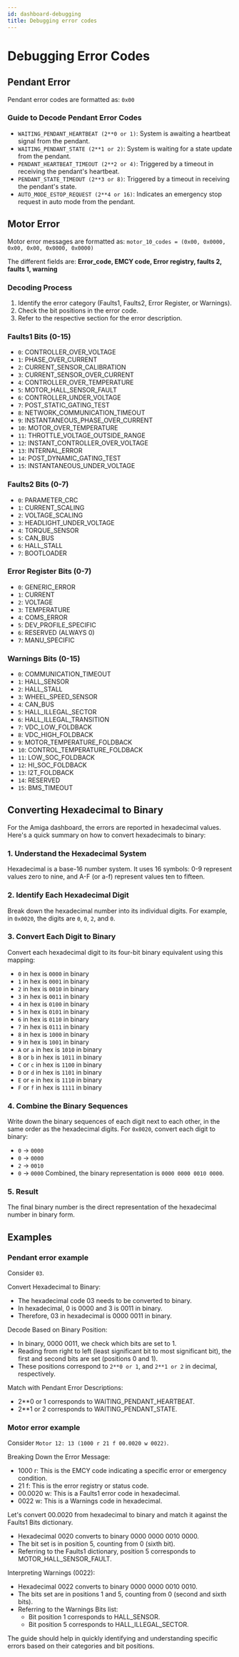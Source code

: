 ```yaml
---
id: dashboard-debugging
title: Debugging error codes
---
```


# Debugging Error Codes

## Pendant Error

Pendant error codes are formatted as: `0x00`

### Guide to Decode Pendant Error Codes

- `WAITING_PENDANT_HEARTBEAT (2**0 or 1)`: System is awaiting a heartbeat signal from the pendant.
- `WAITING_PENDANT_STATE (2**1 or 2)`: System is waiting for a state update from the pendant.
- `PENDANT_HEARTBEAT_TIMEOUT (2**2 or 4)`: Triggered by a timeout in receiving the pendant's heartbeat.
- `PENDANT_STATE_TIMEOUT (2**3 or 8)`: Triggered by a timeout in receiving the pendant's state.
- `AUTO_MODE_ESTOP_REQUEST (2**4 or 16)`: Indicates an emergency stop request in auto mode from the pendant.

## Motor Error

Motor error messages are formatted as: `motor_10_codes = (0x00, 0x0000, 0x00, 0x00, 0x0000, 0x0000)`

The different fields are: **Error_code, EMCY code, Error registry, faults 2, faults 1, warning**

### Decoding Process

1. Identify the error category (Faults1, Faults2, Error Register, or Warnings).
2. Check the bit positions in the error code.
3. Refer to the respective section for the error description.

### Faults1 Bits (0-15)

- `0`: CONTROLLER_OVER_VOLTAGE
- `1`: PHASE_OVER_CURRENT
- `2`: CURRENT_SENSOR_CALIBRATION
- `3`: CURRENT_SENSOR_OVER_CURRENT
- `4`: CONTROLLER_OVER_TEMPERATURE
- `5`: MOTOR_HALL_SENSOR_FAULT
- `6`: CONTROLLER_UNDER_VOLTAGE
- `7`: POST_STATIC_GATING_TEST
- `8`: NETWORK_COMMUNICATION_TIMEOUT
- `9`: INSTANTANEOUS_PHASE_OVER_CURRENT
- `10`: MOTOR_OVER_TEMPERATURE
- `11`: THROTTLE_VOLTAGE_OUTSIDE_RANGE
- `12`: INSTANT_CONTROLLER_OVER_VOLTAGE
- `13`: INTERNAL_ERROR
- `14`: POST_DYNAMIC_GATING_TEST
- `15`: INSTANTANEOUS_UNDER_VOLTAGE

### Faults2 Bits (0-7)

- `0`: PARAMETER_CRC
- `1`: CURRENT_SCALING
- `2`: VOLTAGE_SCALING
- `3`: HEADLIGHT_UNDER_VOLTAGE
- `4`: TORQUE_SENSOR
- `5`: CAN_BUS
- `6`: HALL_STALL
- `7`: BOOTLOADER

### Error Register Bits (0-7)

- `0`: GENERIC_ERROR
- `1`: CURRENT
- `2`: VOLTAGE
- `3`: TEMPERATURE
- `4`: COMS_ERROR
- `5`: DEV_PROFILE_SPECIFIC
- `6`: RESERVED (ALWAYS 0)
- `7`: MANU_SPECIFIC

### Warnings Bits (0-15)

- `0`: COMMUNICATION_TIMEOUT
- `1`: HALL_SENSOR
- `2`: HALL_STALL
- `3`: WHEEL_SPEED_SENSOR
- `4`: CAN_BUS
- `5`: HALL_ILLEGAL_SECTOR
- `6`: HALL_ILLEGAL_TRANSITION
- `7`: VDC_LOW_FOLDBACK
- `8`: VDC_HIGH_FOLDBACK
- `9`: MOTOR_TEMPERATURE_FOLDBACK
- `10`: CONTROL_TEMPERATURE_FOLDBACK
- `11`: LOW_SOC_FOLDBACK
- `12`: HI_SOC_FOLDBACK
- `13`: I2T_FOLDBACK
- `14`: RESERVED
- `15`: BMS_TIMEOUT

## Converting Hexadecimal to Binary

For the Amiga dashboard, the errors are reported in hexadecimal values.
Here's a quick summary on how to convert hexadecimals to binary:

### 1. Understand the Hexadecimal System

Hexadecimal is a base-16 number system.
It uses 16 symbols: 0-9 represent values zero to nine, and A-F (or a-f) represent values ten to fifteen.

### 2. Identify Each Hexadecimal Digit

Break down the hexadecimal number into its individual digits. For example, in `0x0020`,
the digits are `0`, `0`, `2`, and `0`.

### 3. Convert Each Digit to Binary

Convert each hexadecimal digit to its four-bit binary equivalent using this mapping:

- `0` in hex is `0000` in binary
- `1` in hex is `0001` in binary
- `2` in hex is `0010` in binary
- `3` in hex is `0011` in binary
- `4` in hex is `0100` in binary
- `5` in hex is `0101` in binary
- `6` in hex is `0110` in binary
- `7` in hex is `0111` in binary
- `8` in hex is `1000` in binary
- `9` in hex is `1001` in binary
- `A` or `a` in hex is `1010` in binary
- `B` or `b` in hex is `1011` in binary
- `C` or `c` in hex is `1100` in binary
- `D` or `d` in hex is `1101` in binary
- `E` or `e` in hex is `1110` in binary
- `F` or `f` in hex is `1111` in binary

### 4. Combine the Binary Sequences

Write down the binary sequences of each digit next to each other, in the same order as the
hexadecimal digits.
For `0x0020`, convert each digit to binary:

- `0` → `0000`
- `0` → `0000`
- `2` → `0010`
- `0` → `0000`
Combined, the binary representation is `0000 0000 0010 0000`.

### 5. Result

The final binary number is the direct representation of the hexadecimal number in binary form.

## Examples

### Pendant error example

Consider `03`.

Convert Hexadecimal to Binary:

- The hexadecimal code 03 needs to be converted to binary.
- In hexadecimal, 0 is 0000 and 3 is 0011 in binary.
- Therefore, 03 in hexadecimal is 0000 0011 in binary.

Decode Based on Binary Position:

- In binary, 0000 0011, we check which bits are set to 1.
- Reading from right to left (least significant bit to most significant bit),
the first and second bits are set (positions 0 and 1).
- These positions correspond to `2**0 or 1`, and `2**1 or 2` in decimal, respectively.

Match with Pendant Error Descriptions:

- 2**0 or 1 corresponds to WAITING_PENDANT_HEARTBEAT.
- 2**1 or 2 corresponds to WAITING_PENDANT_STATE.

### Motor error example

Consider `Motor 12: 13 (1000 r 21 f 00.0020 w 0022)`.

Breaking Down the Error Message:

- 1000 r: This is the EMCY code indicating a specific error or emergency condition.
- 21 f: This is the error registry or status code.
- 00.0020 w: This is a Faults1 error code in hexadecimal.
- 0022 w: This is a Warnings code in hexadecimal.

Let's convert 00.0020 from hexadecimal to binary and match it against the Faults1 Bits dictionary.

- Hexadecimal 0020 converts to binary 0000 0000 0010 0000.
- The bit set is in position 5, counting from 0 (sixth bit).
- Referring to the Faults1 dictionary, position 5 corresponds to MOTOR_HALL_SENSOR_FAULT.

Interpreting Warnings (0022):

- Hexadecimal 0022 converts to binary 0000 0000 0010 0010.
- The bits set are in positions 1 and 5, counting from 0 (second and sixth bits).
- Referring to the Warnings Bits list:
  - Bit position 1 corresponds to HALL_SENSOR.
  - Bit position 5 corresponds to HALL_ILLEGAL_SECTOR.

The guide should help in quickly identifying and understanding specific errors based on their categories
and bit positions.
